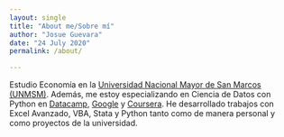 ```yaml
---
layout: single
title: "About me/Sobre mí"
author: "Josue Guevara"
date: "24 July 2020"
permalink: /about/

---
```


Estudio Economía en la [Universidad Nacional Mayor de San Marcos (UNMSM)](https://es.wikipedia.org/wiki/Universidad_Nacional_Mayor_de_San_Marcos). Además, me estoy especializando en Ciencia de Datos con Python en [Datacamp](https://www.datacamp.com/), [Google](https://learndigital.withgoogle.com) y [Coursera](https://www.coursera.org/). He desarrollado trabajos con Excel Avanzado, VBA, Stata y Python tanto como de manera personal y como proyectos de la universidad.
